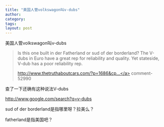 ```yaml
---
title: "美国人管volkswagon叫v-dubs"
author:
category: 
tags: 
layout: post
---
```

美国人管volkswagon叫v-dubs

<blockquote>

Is this one built in der Fatherland or sud of der borderland? The V-dubs in Euro have a great rep for reliability and quality. Yet stateside, V-dub has a poor reliability rep.

<a href="http://www.thetruthaboutcars.com/?p=1686&cp=1-">http://www.thetruthaboutcars.com/?p=1686&cp...</a> comment-52990

</blockquote>

查了一下还确有这种说法V-dubs

<a href="http://www.google.com/search?q=v-dubs">http://www.google.com/search?q=v-dubs</a>

sud of der borderland是指哪里呀？拉美么？

fatherland是指美国吧？

